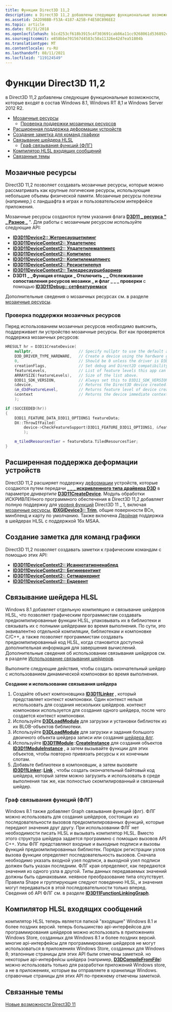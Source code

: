 ```yaml
---
title: Функции Direct3D 11,2
description: в Direct3D 11,2 добавлены следующие функциональные возможности, которые входят в состав Windows 8.1, Windows RT 8,1 и Windows Server 2012 R2.
ms.assetid: 2A2D9BBB-F53A-4187-A25B-F4E58C896EE2
ms.topic: article
ms.date: 05/31/2018
ms.openlocfilehash: b1cd253cf618b3915c4f303691cab86a11cc9268061d536892c0ff5ccf4fffe4
ms.sourcegitcommit: e858bbe701567d4583c50a11326e42d7ea51804b
ms.translationtype: MT
ms.contentlocale: ru-RU
ms.lasthandoff: 08/11/2021
ms.locfileid: "119124549"
---
```

# <a name="direct3d-112-features"></a>Функции Direct3D 11,2

в Direct3D 11,2 добавлены следующие функциональные возможности, которые входят в состав Windows 8.1, Windows RT 8,1 и Windows Server 2012 R2.

-   [Мозаичные ресурсы](#tiled-resources)
    -   [Проверка поддержки мозаичных ресурсов](#check-tiled-resources-support)
-   [Расширенная поддержка деформации устройств](#extended-support-for-warp-devices)
-   [Создание заметка для команд графики](#annotate-graphics-commands)
-   [Связывание шейдера HLSL](#hlsl-shader-linking)
    -   [Граф связывания функций (ФЛГ)](#function-linking-graph-flg)
-   [Компилятор HLSL входящих сообщений](#inbox-hlsl-compiler)
-   [Связанные темы](#related-topics)

## <a name="tiled-resources"></a>Мозаичные ресурсы

Direct3D 11,2 позволяет создавать мозаичные ресурсы, которые можно рассматривать как крупные логические ресурсы, использующие небольшие объемы физической памяти. Мозаичные ресурсы полезны (например,) с ландшафта в играх и пользовательском интерфейсе приложения.

Мозаичные ресурсы создаются путем указания флага [**D3D11 \_ ресурса " \_ Разное \_**](/windows/desktop/api/D3D11/ne-d3d11-d3d11_resource_misc_flag) ". Для работы с мозаичным ресурсом используйте следующие API:

-   [**ID3D11Device2:: Жетресаурцетилинг**](/windows/desktop/api/D3D11_2/nf-d3d11_2-id3d11device2-getresourcetiling)
-   [**ID3D11DeviceContext2:: Упдатетилес**](/windows/desktop/api/D3D11_2/nf-d3d11_2-id3d11devicecontext2-updatetiles)
-   [**ID3D11DeviceContext2:: Упдатетилемаппингс**](/windows/desktop/api/D3D11_2/nf-d3d11_2-id3d11devicecontext2-updatetilemappings)
-   [**ID3D11DeviceContext2:: Копитилес**](/windows/desktop/api/D3D11_2/nf-d3d11_2-id3d11devicecontext2-copytiles)
-   [**ID3D11DeviceContext2:: Копитилемаппингс**](/windows/desktop/api/D3D11_2/nf-d3d11_2-id3d11devicecontext2-copytilemappings)
-   [**ID3D11DeviceContext2:: Ресизетилепул**](/windows/desktop/api/D3D11_2/nf-d3d11_2-id3d11devicecontext2-resizetilepool)
-   [**ID3D11DeviceContext2:: Тиледресаурцебарриер**](/windows/desktop/api/D3D11_2/nf-d3d11_2-id3d11devicecontext2-tiledresourcebarrier)
-   **D3D11 \_ \_Функция отладки \_ Отключить \_ \_ Отслеживание сопоставления ресурсов мозаики \_ и флаг \_ \_ \_ проверки** с помощью [ **ID3D11Debug:: сетфеатуремаск**](/windows/desktop/api/D3D11SDKLayers/nf-d3d11sdklayers-id3d11debug-setfeaturemask)

Дополнительные сведения о мозаичных ресурсах см. в разделе [мозаичные ресурсы](tiled-resources.md).

### <a name="check-tiled-resources-support"></a>Проверка поддержки мозаичных ресурсов

Перед использованием мозаичных ресурсов необходимо выяснить, поддерживает ли устройство мозаичные ресурсы. Вот как проверяется поддержка мозаичных ресурсов:


```C++
HRESULT hr = D3D11CreateDevice(
    nullptr,                    // Specify nullptr to use the default adapter.
    D3D_DRIVER_TYPE_HARDWARE,   // Create a device using the hardware graphics driver.
    0,                          // Should be 0 unless the driver is D3D_DRIVER_TYPE_SOFTWARE.
    creationFlags,              // Set debug and Direct2D compatibility flags.
    featureLevels,              // List of feature levels this app can support.
    ARRAYSIZE(featureLevels),   // Size of the list above.
    D3D11_SDK_VERSION,          // Always set this to D3D11_SDK_VERSION for Windows Store apps.
    &device,                    // Returns the Direct3D device created.
    &m_d3dFeatureLevel,         // Returns feature level of device created.
    &context                    // Returns the device immediate context.
    );

if (SUCCEEDED(hr))
{
    D3D11_FEATURE_DATA_D3D11_OPTIONS1 featureData;
    DX::ThrowIfFailed(
        device->CheckFeatureSupport(D3D11_FEATURE_D3D11_OPTIONS1, &featureData, sizeof(featureData))
        );

    m_tiledResourcesTier = featureData.TiledResourcesTier;
}
```



## <a name="extended-support-for-warp-devices"></a>Расширенная поддержка деформации устройств

Direct3D 11,2 расширяет поддержку [деформации](overviews-direct3d-11-devices-create-warp.md) устройств, которые создаются путем передачи [**\_ \_ \_ искривленного типа драйвера D3D**](/windows/desktop/api/D3DCommon/ne-d3dcommon-d3d_driver_type) в параметре *дривертипе* [**D3D11CreateDevice**](/windows/desktop/api/D3D11/nf-d3d11-d3d11createdevice). Модуль обработки ИСКРИВЛЕНного программного обеспечения в Direct3D 11,2 добавляет полную поддержку для [уровня функций](overviews-direct3d-11-devices-downlevel-intro.md) Direct3D 11 \_ 1, включая [мозаичные ресурсы](#tiled-resources), [**IDXGIDevice3:: Trim**](/windows/desktop/api/dxgi1_3/nf-dxgi1_3-idxgidevice3-trim), общие поверхности BCn, минбленд и карту по умолчанию. Также включена [Двойная](/windows/desktop/api/D3D11/ns-d3d11-d3d11_feature_data_doubles) поддержка в шейдерах HLSL с поддержкой 16x MSAA.

## <a name="annotate-graphics-commands"></a>Создание заметка для команд графики

Direct3D 11,2 позволяет создавать заметки к графическим командам с помощью этих API:

-   [**ID3D11DeviceContext2:: Исаннотатионенаблед**](/windows/desktop/api/d3d11_2/nf-d3d11_2-id3d11devicecontext2-isannotationenabled)
-   [**ID3D11DeviceContext2:: Бегиневентинт**](/windows/desktop/api/d3d11_2/nf-d3d11_2-id3d11devicecontext2-begineventint)
-   [**ID3D11DeviceContext2:: Сетмаркеринт**](/windows/desktop/api/d3d11_2/nf-d3d11_2-id3d11devicecontext2-setmarkerint)
-   [**ID3D11DeviceContext2:: Ендевент**](/windows/desktop/api/d3d11_2/nf-d3d11_2-id3d11devicecontext2-endevent)

## <a name="hlsl-shader-linking"></a>Связывание шейдера HLSL

Windows 8.1 добавляет отдельную компиляцию и связывание шейдеров HLSL, что позволяет графическим программистам создавать предкомпилированные функции HLSL, упаковывать их в библиотеки и связывать их с полными шейдерами во время выполнения. По сути, это эквивалентно отдельной компиляции, библиотекам и компоновке C/C++, а также позволяет программистам создавать предкомпилированный код HLSL, когда становится доступной дополнительная информация для завершения вычислений. Дополнительные сведения об использовании связывания шейдеров см. в разделе [Использование связывания шейдеров](/windows/desktop/direct3dhlsl/using-shader-linking).

Выполните следующие действия, чтобы создать окончательный шейдер с использованием динамической компоновки во время выполнения.

**Создание и использование связывания шейдера**

1.  Создайте объект компоновщика [**ID3D11Linker**](/windows/desktop/api/D3D11Shader/nn-d3d11shader-id3d11linker) , который представляет контекст компоновки. Один контекст нельзя использовать для создания нескольких шейдеров. контекст компоновки используется для создания одного шейдера, после чего создается контекст компоновки.
2.  Используйте [**D3DLoadModule**](/windows/desktop/api/d3dcompiler/nf-d3dcompiler-d3dloadmodule) для загрузки и установки библиотек из их BLOB-объектов библиотеки.
3.  Используйте [**D3DLoadModule**](/windows/desktop/api/d3dcompiler/nf-d3dcompiler-d3dloadmodule) для загрузки и задания большого двоичного объекта шейдера записи или создания [шейдера флг](#function-linking-graph-flg).
4.  Используйте [**ID3D11Module**](/windows/desktop/api/D3D11Shader/nn-d3d11shader-id3d11module)::[**CreateInstance**](/windows/desktop/api/D3D11Shader/nf-d3d11shader-id3d11module-createinstance) для создания объектов [**ID3D11ModuleInstance**](/windows/desktop/api/D3D11Shader/nn-d3d11shader-id3d11moduleinstance) , а затем вызывайте функции для этих объектов, чтобы повторно привязать ресурсы к их конечным слотам.
5.  Добавьте библиотеки в компоновщик, а затем вызовите [**ID3D11Linker**](/windows/desktop/api/D3D11Shader/nn-d3d11shader-id3d11linker)::[**Link**](/windows/desktop/api/D3D11Shader/nf-d3d11shader-id3d11linker-link) , чтобы создать окончательный байтовый код шейдера, который затем можно загрузить и использовать в среде выполнения так же, как полностью скомпилированный и связанный шейдер.

### <a name="function-linking-graph-flg"></a>Граф связывания функций (ФЛГ)

Windows 8.1 также добавляет Graph связывания функций (флг). ФЛГ можно использовать для создания шейдеров, состоящих из последовательности вызовов предкомпилированных функций, которые передают значения друг другу. При использовании ФЛГ нет необходимости писать HLSL и вызывать компилятор HLSL. Вместо этого структура шейдера задается программно с помощью вызовов API C++. Узлы ФЛГ представляют входные и выходные подписи и вызовы функций предкомпилированных библиотек. Порядок регистрации узлов вызова функции определяет последовательность вызовов. Сначала необходимо указать входной узел подписи, а выходной узел подписи должен быть указан последним. ФЛГ края определяют, как передаются значения из одного узла в другой. Типы данных передаваемых значений должны быть одинаковыми. неявное преобразование типа отсутствует. Правила Shape и группирующие следуют поведению HLSL, и значения могут передаваться в этой последовательности только вперед. Сведения об API ФЛГ см. в разделе [**ID3D11FunctionLinkingGraph**](/windows/desktop/api/D3D11Shader/nn-d3d11shader-id3d11functionlinkinggraph).

## <a name="inbox-hlsl-compiler"></a>Компилятор HLSL входящих сообщений

компилятор HLSL теперь является папкой "входящие" Windows 8.1 и более поздних версий. теперь большинство api-интерфейсов для программирования шейдеров можно использовать в приложениях Windows Store, созданных для Windows 8.1 и более поздних версий. многие api-интерфейсы для программирования шейдеров не могут использоваться в приложениях Windows Store, созданных для Windows 8; эталонные страницы для этих API были отмечены заметкой. но некоторые api-интерфейсы шейдера (например, [**D3DCompileFromFile**](/windows/desktop/direct3dhlsl/d3dcompilefromfile)) можно использовать только для разработки приложений Windows store, а не в приложениях, которые вы отправляете в хранилище Windows. справочные страницы для этих API по-прежнему отмечены заметкой.

## <a name="related-topics"></a>Связанные темы

<dl> <dt>

[Новые возможности Direct3D 11](dx-graphics-overviews-introduction.md)
</dt> </dl>

 

 